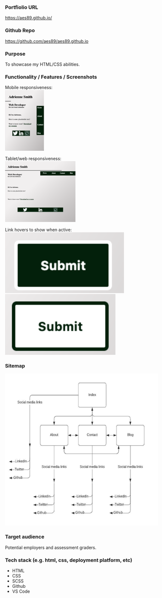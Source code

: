 
### Portfiolio URL
https://aes89.github.io/

### Github Repo
https://github.com/aes89/aes89.github.io

### Purpose
To showcase my HTML/CSS abilities.

### Functionality / Features / Screenshots
Mobile responsiveness:
<br><img src="/docs/indexmobile.png" height="200" />

Tablet/web responsiveness:
<br><img src="/docs/indexwebtablet.png" height="200" />

Link hovers to show when active:
<br><img src="/docs/buttoninactive.png" height="200" /><img src="/docs/buttonactivestate.png" height="200" />

### Sitemap
<img src="/docs/sitemap.jpeg" height="500" />

### Target audience
Potential employers and assessment graders.

### Tech stack (e.g. html, css, deployment platform, etc)
- HTML
- CSS
- SCSS
- Github
- VS Code
